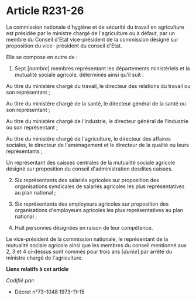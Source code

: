 # Article R231-26

La commission nationale d'hygiène et de sécurité du travail en agriculture est présidée par le ministre chargé de
l'agriculture ou à défaut, par un membre du Conseil d'Etat vice-président de la commission désigné sur proposition du vice-
président du conseil d'Etat.

Elle se compose en outre de :

1. Sept [*nombre*] membres représentant les départements ministériels et la mutualité sociale agricole, déterminés ainsi
qu'il suit :

Au titre du ministère chargé du travail, le directeur des relations du travail ou son représentant ;

Au titre du ministère chargé de la santé, le directeur général de la santé ou son représentant ;

Au titre du ministère chargé de l'industrie, le directeur général de l'industrie ou son représentant ;

Au titre du ministère chargé de l'agriculture, le directeur des affaires sociales, le directeur de l'aménagement et le
directeur de la qualité ou leurs représentants ;

Un représentant des caisses centrales de la mutualité sociale agricole désigné sur proposition du conseil d'administration
desdites caisses.

2. Six représentants des salariés agricoles sur proposition des organisations syndicales de salariés agricoles les plus
représentatives au plan national ;

3. Six représentants des employeurs agricoles sur proposition des organisations d'employeurs agricoles les plus
représentatives au plan national ;

4. Huit personnes désignées en raison de leur compétence.

Le vice-président de la commission nationale, le représentant de la mutualité sociale agricole ainsi que les membres du
conseil mentionné aux 2, 3 et 4 ci-dessus sont nommés pour trois ans [*durée*] par arrêté du ministre chargé de
l'agriculture.

**Liens relatifs à cet article**

_Codifié par_:

  - Décret n°73-1048 1973-11-15

